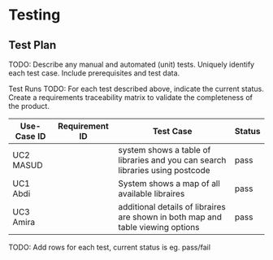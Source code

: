 # Testing

## Test Plan
TODO: Describe any manual and automated (unit) tests. Uniquely identify each test case. Include prerequisites and test data.

Test Runs
TODO: For each test described above, indicate the current status. 
Create a requirements traceability matrix to validate the completeness of the product.

| Use-Case ID | Requirement ID | Test Case | Status |
| ----------- | -------------- | --------- | ------ |
|UC2 MASUD    |                |       system shows a table of libraries and you can search libraries using postcode    |  pass  |
UC1 Abdi    |                |    System shows a map of all available libraires       |  pass  |
UC3 Amira  |                |       additional details of libraires are shown in both map and table viewing options    |  pass  |




TODO: Add rows for each test, current status is eg. pass/fail

